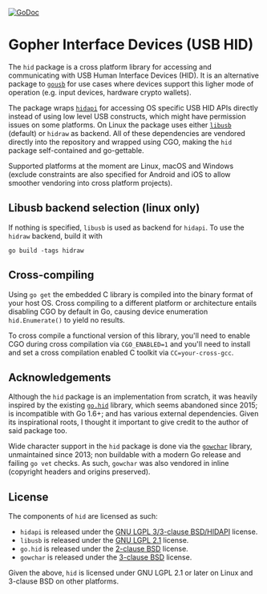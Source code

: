 [![GoDoc][docimg]][docurl]

[docimg]:      https://pkg.go.dev/badge/github.com/reyemxela/hid
[docurl]:      https://pkg.go.dev/github.com/reyemxela/hid

# Gopher Interface Devices (USB HID)

The `hid` package is a cross platform library for accessing and communicating with USB Human Interface
Devices (HID). It is an alternative package to [`gousb`](https://github.com/karalabe/gousb) for use
cases where devices support this ligher mode of operation (e.g. input devices, hardware crypto wallets).

The package wraps [`hidapi`](https://github.com/libusb/hidapi) for accessing OS specific USB HID APIs
directly instead of using low level USB constructs, which might have permission issues on some platforms.
On Linux the package uses either [`libusb`](https://github.com/libusb/libusb) (default) or `hidraw` as backend.
All of these dependencies are vendored directly into the repository and wrapped using CGO,
making the `hid` package self-contained and go-gettable.

Supported platforms at the moment are Linux, macOS and Windows (exclude constraints are also specified
for Android and iOS to allow smoother vendoring into cross platform projects).

## Libusb backend selection (linux only)

If nothing is specified, `libusb` is used as backend for `hidapi`. To use the `hidraw` backend, build it with
```
go build -tags hidraw
```

## Cross-compiling

Using `go get` the embedded C library is compiled into the binary format of your host OS. Cross compiling to a different platform or architecture entails disabling CGO by default in Go, causing device enumeration `hid.Enumerate()` to yield no results.

To cross compile a functional version of this library, you'll need to enable CGO during cross compilation via `CGO_ENABLED=1` and you'll need to install and set a cross compilation enabled C toolkit via `CC=your-cross-gcc`.

## Acknowledgements

Although the `hid` package is an implementation from scratch, it was heavily inspired by the existing
[`go.hid`](https://github.com/GeertJohan/go.hid) library, which seems abandoned since 2015; is incompatible
with Go 1.6+; and has various external dependencies. Given its inspirational roots, I thought it important
to give credit to the author of said package too.

Wide character support in the `hid` package is done via the [`gowchar`](https://github.com/orofarne/gowchar)
library, unmaintained since 2013; non buildable with a modern Go release and failing `go vet` checks. As
such, `gowchar` was also vendored in inline (copyright headers and origins preserved).

## License

The components of `hid` are licensed as such:

 * `hidapi` is released under the [GNU LGPL 3/3-clause BSD/HIDAPI](https://github.com/libusb/hidapi/blob/master/LICENSE.txt) license.
 * `libusb` is released under the [GNU LGPL 2.1](https://github.com/libusb/libusb/blob/master/COPYING) license.
 * `go.hid` is released under the [2-clause BSD](https://github.com/GeertJohan/go.hid/blob/master/LICENSE) license.
 * `gowchar` is released under the [3-clause BSD](https://github.com/orofarne/gowchar/blob/master/LICENSE) license.

Given the above, `hid` is licensed under GNU LGPL 2.1 or later on Linux and 3-clause BSD on other platforms.
